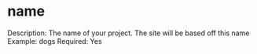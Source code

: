# name

Description: The name of your project. The site will be based off this name 
Example: dogs
Required: Yes

